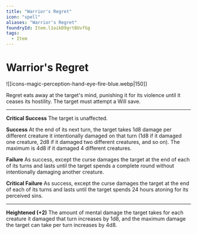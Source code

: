 ```yaml
---
title: "Warrior's Regret"
icon: "spell"
aliases: "Warrior's Regret"
foundryId: Item.l1oikD9grtBUvfGg
tags:
  - Item
---
```


# Warrior's Regret
![[icons-magic-perception-hand-eye-fire-blue.webp|150]]

Regret eats away at the target's mind, punishing it for its violence until it ceases its hostility. The target must attempt a Will save.

* * *

**Critical Success** The target is unaffected.

**Success** At the end of its next turn, the target takes 1d8 damage per different creature it intentionally damaged on that turn (1d8 if it damaged one creature, 2d8 if it damaged two different creatures, and so on). The maximum is 4d8 if it damaged 4 different creatures.

**Failure** As success, except the curse damages the target at the end of each of its turns and lasts until the target spends a complete round without intentionally damaging another creature.

**Critical Failure** As success, except the curse damages the target at the end of each of its turns and lasts until the target spends 24 hours atoning for its perceived sins.

* * *

**Heightened (+2)** The amount of mental damage the target takes for each creature it damaged that turn increases by 1d8, and the maximum damage the target can take per turn increases by 4d8.
